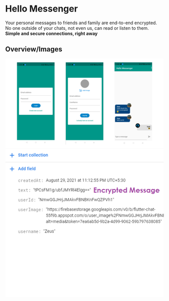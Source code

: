 # Hello Messenger

Your personal messages to friends and family are end-to-end encrypted. No one outside of your chats, not even us, can read or listen to them.
**Simple and secure connections, right away**
## Overview/Images

![](images/im2.png)
![](images/img2.PNG)
